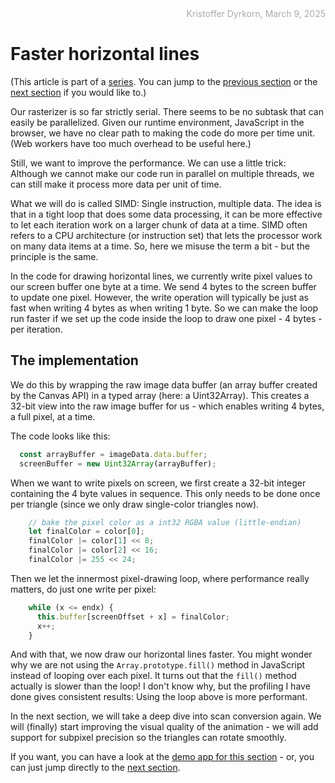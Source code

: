 <div style="text-align:right; color:#aaa">Kristoffer Dyrkorn, March 9, 2025</div>

# Faster horizontal lines

(This article is part of a [series](./#sections). You can jump to the [previous section](2) or the [next section](4) if you would like to.)

Our rasterizer is so far strictly serial. There seems to be no subtask that can easily be parallelized. Given our runtime environment, JavaScript in the browser, we have no clear path to making the code do more per time unit. (Web workers have too much overhead to be useful here.)

Still, we want to improve the performance. We can use a little trick: Although we cannot make our code run in parallel on multiple threads, we can still make it process more data per unit of time.

What we will do is called SIMD: Single instruction, multiple data. The idea is that in a tight loop that does some data processing, it can be more effective to let each iteration work on a larger chunk of data at a time. SIMD often refers to a CPU architecture (or instruction set) that lets the processor work on many data items at a time. So, here we misuse the term a bit - but the principle is the same.

In the code for drawing horizontal lines, we currently write pixel values to our screen buffer one byte at a time. We send 4 bytes to the screen buffer to update one pixel. However, the write operation will typically be just as fast when writing 4 bytes as when writing 1 byte. So we can make the loop run faster if we set up the code inside the loop to draw one pixel - 4 bytes - per iteration.

## The implementation

We do this by wrapping the raw image data buffer (an array buffer created by the Canvas API) in a typed array (here: a Uint32Array). This creates a 32-bit view into the raw image buffer for us - which enables writing 4 bytes, a full pixel, at a time.

The code looks like this:

```JavaScript
  const arrayBuffer = imageData.data.buffer;
  screenBuffer = new Uint32Array(arrayBuffer);
```

When we want to write pixels on screen, we first create a 32-bit integer containing the 4 byte values in sequence. This only needs to be done once per triangle (since we only draw single-color triangles now).

```JavaScript
    // bake the pixel color as a int32 RGBA value (little-endian)
    let finalColor = color[0];
    finalColor |= color[1] << 8;
    finalColor |= color[2] << 16;
    finalColor |= 255 << 24;
```

Then we let the innermost pixel-drawing loop, where performance really matters, do just one write per pixel:

```JavaScript
    while (x <= endx) {
      this.buffer[screenOffset + x] = finalColor;
      x++;
    }
```

And with that, we now draw our horizontal lines faster. You might wonder why we are not using the `Array.prototype.fill()` method in JavaScript instead of looping over each pixel. It turns out that the `fill()` method actually is slower than the loop! I don't know why, but the profiling I have done gives consistent results: Using the loop above is more performant.

In the next section, we will take a deep dive into scan conversion again. We will (finally) start improving the visual quality of the animation - we will add support for subpixel precision so the triangles can rotate smoothly.

If you want, you can have a look at the [demo app for this section](3/) - or, you can just jump directly to the [next section](4).
